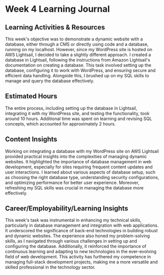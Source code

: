 # Week 4 Learning Journal
## Learning Activities & Resources
This week's objective was to demonstrate a dynamic website with a database, either through a CMS or directly using code and a database, running on my localhost. However, since my WordPress site is hosted on AWS Lightsail, I decided to take a slightly different approach. I created a database in Lightsail, following the instructions from Amazon Lightsail's documentation on creating a database. This task involved setting up the database, configuring it to work with WordPress, and ensuring secure and efficient data handling. Alongside this, I brushed up on my SQL skills to manage and query the database effectively.
## Estimated Hours
The entire process, including setting up the database in Lightsail, integrating it with my WordPress site, and testing the functionality, took around 10 hours. Additional time was spent on learning and revising SQL concepts, which accounted for approximately 2 hours.
## Content Insights
Working on integrating a database with my WordPress site on AWS Lightsail provided practical insights into the complexities of managing dynamic websites. It highlighted the importance of database management in web development, especially for sites requiring frequent content updates and user interactions. I learned about various aspects of database setup, such as choosing the right database type, understanding security configurations, and optimizing performance for better user experience. Moreover, refreshing my SQL skills was crucial in managing the database more effectively.
## Career/Employability/Learning Insights 
This week's task was instrumental in enhancing my technical skills, particularly in database management and integration with web applications. It underscored the significance of back-end technologies in building robust and dynamic websites. The experience also honed my problem-solving skills, as I navigated through various challenges in setting up and configuring the database. Additionally, it reinforced the importance of continuous learning and adapting to new technologies in the ever-evolving field of web development. This activity has furthered my competence in managing full-stack development projects, making me a more versatile and skilled professional in the technology sector.